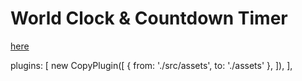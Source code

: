 # World Clock & Countdown Timer

[here](https://w3althambition.github.io/world-clock/dist/index.html)


  plugins: [
    new CopyPlugin([
      { from: './src/assets', to: './assets' },
    ]),
  ],
